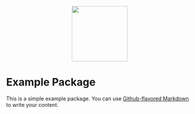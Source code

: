 <div align="center">
    <img src="logo.png" height=150 alt=""/>
</div>

# Example Package

This is a simple example package. You can use
[Github-flavored Markdown](https://guides.github.com/features/mastering-markdown/)
to write your content.
